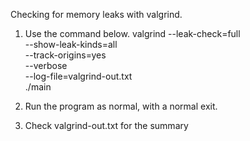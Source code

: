 Checking for memory leaks with valgrind.
1. Use the command below.
valgrind --leak-check=full \
         --show-leak-kinds=all \
         --track-origins=yes \
         --verbose \
         --log-file=valgrind-out.txt \
         ./main

2. Run the program as normal, with a normal exit.
3. Check valgrind-out.txt for the summary